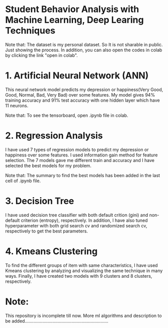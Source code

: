 # Student Behavior Analysis with Machine Learning, Deep Learing Techniques


Note that: The dataset is my personal dataset. So It is not sharable in public. Just showing the process. In addition, you can also open the codes in colab by clicking the link "open in colab". 


# 1. Artificial Neural Network (ANN)
This neural network model predicts my depression or happiness(Very Good, Good, Normal, Bad, Very Bad) over some features. My model gives 94% training accuracy and 91% test accuracy with one hidden layer which have 11 neurons. 

Note that: To see the tensorboard, open .ipynb file in colab. 


# 2. Regression Analysis
I have used 7 types of regression models to predict my depression or happiness over some features. I used information gain method for feature selection. The 7 models gave me different train and accuracy and I have selected the best models for my problem. 

Note that: The summary to find the best models has been added in the last cell of .ipynb file.


# 3. Decision Tree
I have used decision tree classifier with both default crition (gini) and non-default criterion (entropy), respectively. In addition, I have also tuned hyperparameter with both grid search cv and randomized search cv, respectively to get the best parameters.


# 4. Kmeans Clustering
To find the different groups of item with same characteristics, I have used Kmeans clustering by analyzing and visualizing the same technique in many ways. Finally, I have created two models with 9 clusters and 8 clusters, respectively. 


# Note:
This repository is incomplete till now. More ml algorithms and description to be added.................................................................. 
